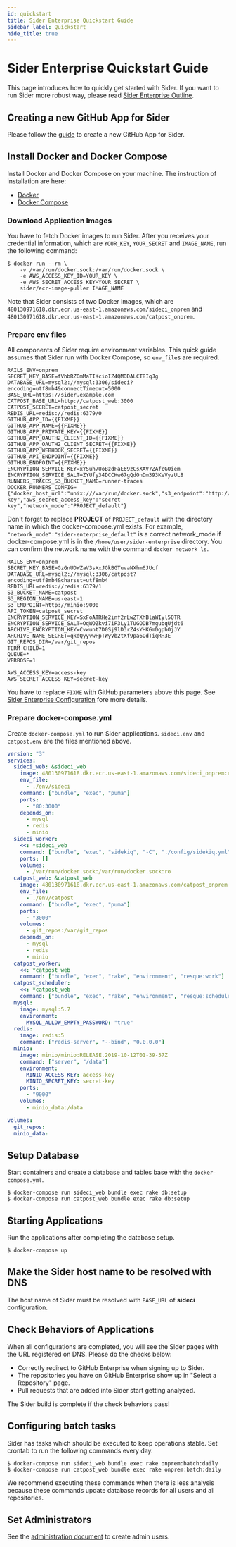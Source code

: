 ```yaml
---
id: quickstart
title: Sider Enterprise Quickstart Guide
sidebar_label: Quickstart
hide_title: true
---
```


# Sider Enterprise Quickstart Guide

This page introduces how to quickly get started with Sider.
If you want to run Sider more robust way, please read [Sider Enterprise Outline](./outline.md).

## Creating a new GitHub App for Sider

Please follow the [guide](./github.md#registering-a-github-app) to create a new GitHub App for Sider.

## Install Docker and Docker Compose

Install Docker and Docker Compose on your machine.
The instruction of installation are here:

- [Docker](https://docs.docker.com/install/)
- [Docker Compose](https://docs.docker.com/compose/install/)

### Download Application Images

You have to fetch Docker images to run Sider.
After you receives your credential information, which are `YOUR_KEY`, `YOUR_SECRET` and `IMAGE_NAME`, run the following command:

```shell-session
$ docker run --rm \
    -v /var/run/docker.sock:/var/run/docker.sock \
    -e AWS_ACCESS_KEY_ID=YOUR_KEY \
    -e AWS_SECRET_ACCESS_KEY=YOUR_SECRET \
    sider/ecr-image-puller IMAGE_NAME
```

Note that Sider consists of two Docker images, which are `480130971618.dkr.ecr.us-east-1.amazonaws.com/sideci_onprem` and `480130971618.dkr.ecr.us-east-1.amazonaws.com/catpost_onprem`.

### Prepare env files

All components of Sider require environment variables. This quick guide assumes that Sider run with Docker Compose, so `env_file`s are required.

```:sideci.env
RAILS_ENV=onprem
SECRET_KEY_BASE=fVhbRZOmMaTIKcioIZ4QMDDALCT8IqJg
DATABASE_URL=mysql2://mysql:3306/sideci?encoding=utf8mb4&connectTimeout=5000
BASE_URL=https://sider.example.com
CATPOST_BASE_URL=http://catpost_web:3000
CATPOST_SECRET=catpost_secret
REDIS_URL=redis://redis:6379/0
GITHUB_APP_ID={{FIXME}}
GITHUB_APP_NAME={{FIXME}}
GITHUB_APP_PRIVATE_KEY={{FIXME}}
GITHUB_APP_OAUTH2_CLIENT_ID={{FIXME}}
GITHUB_APP_OAUTH2_CLIENT_SECRET={{FIXME}}
GITHUB_APP_WEBHOOK_SECRET={{FIXME}}
GITHUB_API_ENDPOINT={{FIXME}}
GITHUB_ENDPOINT={{FIXME}}
ENCRYPTION_SERVICE_KEY=xYSuh7UoBzdFaE69zCsXAV7ZAfcGOiem
ENCRYPTION_SERVICE_SALT=ZYUfy34DCCHw67gQdOnDm393KeVyzUL8
RUNNERS_TRACES_S3_BUCKET_NAME=runner-traces
DOCKER_RUNNERS_CONFIG={"docker_host_url":"unix:///var/run/docker.sock","s3_endpoint":"http://minio:9000","aws_access_key_id":"access-key","aws_secret_access_key":"secret-key","network_mode":"PROJECT_default"}
```

Don't forget to replace **PROJECT** of `PROJECT_default` with the directory name in which the docker-compose.yml exists.
For example, `"network_mode":"sider-enterprise_default"` is a correct network_mode if docker-compose.yml is in the `/home/user/sider-enterprise` directory. You can confirm the network name with the command `docker network ls`.

```:catpost.env
RAILS_ENV=onprem
SECRET_KEY_BASE=GzGnUDWZaV3sXxJGkBGTuvaNXhm6JUcf
DATABASE_URL=mysql2://mysql:3306/catpost?encoding=utf8mb4&charset=utf8mb4
REDIS_URL=redis://redis:6379/1
S3_BUCKET_NAME=catpost
S3_REGION_NAME=us-east-1
S3_ENDPOINT=http://minio:9000
API_TOKEN=catpost_secret
ENCRYPTION_SERVICE_KEY=SxFoATRHe2inf2rLwZTXhBlaWIyl5OTR
ENCRYPTION_SERVICE_SALT=OqWOZkvi7iP3Ly1TUGODB7mgubqUjdt6
ARCHIVE_ENCRYPTION_KEY=Cvwunt7D0Sj9lD3rZ4sYHKGmDgphOjJY
ARCHIVE_NAME_SECRET=qkdQyyvwPpTWyVb2tXf9pa6OdTiqRH3E
GIT_REPOS_DIR=/var/git_repos
TERM_CHILD=1
QUEUE=*
VERBOSE=1

AWS_ACCESS_KEY=access-key
AWS_SECRET_ACCESS_KEY=secret-key
```

You have to replace `FIXME` with GitHub parameters above this page.
See [Sider Enterprise Configuration](./config.md) fore more details.

### Prepare docker-compose.yml

Create `docker-compose.yml` to run Sider applications. `sideci.env` and `catpost.env` are the files mentioned above.

```yaml:docker-compose.yml
version: "3"
services:
  sideci_web: &sideci_web
    image: 480130971618.dkr.ecr.us-east-1.amazonaws.com/sideci_onprem:release-201911.5
    env_file:
      - ./env/sideci
    command: ["bundle", "exec", "puma"]
    ports:
      - "80:3000"
    depends_on:
      - mysql
      - redis
      - minio
  sideci_worker:
    <<: *sideci_web
    command: ["bundle", "exec", "sidekiq", "-C", "./config/sidekiq.yml"]
    ports: []
    volumes:
      - /var/run/docker.sock:/var/run/docker.sock:ro
  catpost_web: &catpost_web
    image: 480130971618.dkr.ecr.us-east-1.amazonaws.com/catpost_onprem:release-201911.5
    env_file:
      - ./env/catpost
    command: ["bundle", "exec", "puma"]
    ports:
      - "3000"
    volumes:
      - git_repos:/var/git_repos
    depends_on:
      - mysql
      - redis
      - minio
  catpost_worker:
    <<: *catpost_web
    command: ["bundle", "exec", "rake", "environment", "resque:work"]
  catpost_scheduler:
    <<: *catpost_web
    command: ["bundle", "exec", "rake", "environment", "resque:scheduler"]
  mysql:
    image: mysql:5.7
    environment:
      MYSQL_ALLOW_EMPTY_PASSWORD: "true"
  redis:
    image: redis:5
    command: ["redis-server", "--bind", "0.0.0.0"]
  minio:
    image: minio/minio:RELEASE.2019-10-12T01-39-57Z
    command: ["server", "/data"]
    environment:
      MINIO_ACCESS_KEY: access-key
      MINIO_SECRET_KEY: secret-key
    ports:
      - "9000"
    volumes:
      - minio_data:/data

volumes:
  git_repos:
  minio_data:
```

## Setup Database

Start containers and create a database and tables base with the `docker-compose.yml`.

```
$ docker-compose run sideci_web bundle exec rake db:setup
$ docker-compose run catpost_web bundle exec rake db:setup
```

## Starting Applications

Run the applications after completing the database setup.

```
$ docker-compose up
```

## Make the Sider host name to be resolved with DNS

The host name of Sider must be resolved with `BASE_URL` of **sideci** configuration.

## Check Behaviors of Applications

When all configurations are completed, you will see the Sider pages with the URL registered on DNS. Please do the checks below:

- Correctly redirect to GitHub Enterprise when signing up to Sider.
- The repositories you have on GitHub Enterprise show up in "Select a Repository" page.
- Pull requests that are added into Sider start getting analyzed.

The Sider build is complete if the check behaviors pass!

## Configuring batch tasks

Sider has tasks which should be executed to keep operations stable.
Set crontab to run the following commands every day.

```
$ docker-compose run sideci_web bundle exec rake onprem:batch:daily
$ docker-compose run catpost_web bundle exec rake onprem:batch:daily
```

We recommend executing these commands when there is less analysis because these commands update database records for all users and all repositories.

## Set Administrators

See the [administration document](./administration.md#admin-users) to create admin users.
